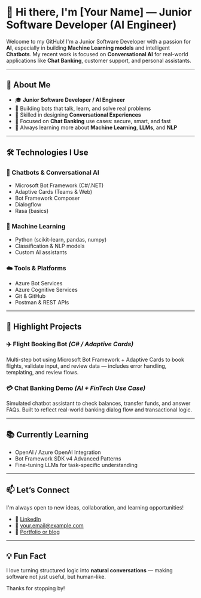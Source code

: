 # 👋 Hi there, I'm [Your Name] — Junior Software Developer (AI Engineer)

Welcome to my GitHub! I'm a Junior Software Developer with a passion for **AI**, especially in building **Machine Learning models** and intelligent **Chatbots**. My recent work is focused on **Conversational AI** for real-world applications like **Chat Banking**, customer support, and personal assistants.

---

## 💼 About Me

- 🎓 **Junior Software Developer / AI Engineer**
- 🤖 Building bots that talk, learn, and solve real problems
- 💬 Skilled in designing **Conversational Experiences**
- 🏦 Focused on **Chat Banking** use cases: secure, smart, and fast
- 🧠 Always learning more about **Machine Learning**, **LLMs**, and **NLP**

---

## 🛠️ Technologies I Use

### 💬 Chatbots & Conversational AI
- Microsoft Bot Framework (C#/.NET)
- Adaptive Cards (Teams & Web)
- Bot Framework Composer
- Dialogflow
- Rasa (basics)

### 🧠 Machine Learning
- Python (scikit-learn, pandas, numpy)
- Classification & NLP models
- Custom AI assistants

### ☁️ Tools & Platforms
- Azure Bot Services
- Azure Cognitive Services
- Git & GitHub
- Postman & REST APIs

---

## 📌 Highlight Projects

### ✈️ Flight Booking Bot *(C# / Adaptive Cards)*
Multi-step bot using Microsoft Bot Framework + Adaptive Cards to book flights, validate input, and review data — includes error handling, templating, and review flows.

### 💳 Chat Banking Demo *(AI + FinTech Use Case)*
Simulated chatbot assistant to check balances, transfer funds, and answer FAQs. Built to reflect real-world banking dialog flow and transactional logic.

---

## 📚 Currently Learning

- OpenAI / Azure OpenAI Integration
- Bot Framework SDK v4 Advanced Patterns
- Fine-tuning LLMs for task-specific understanding

---

## 📫 Let’s Connect

I'm always open to new ideas, collaboration, and learning opportunities!

- 💼 [LinkedIn](https://linkedin.com/in/your-name)
- 💌 your.email@example.com
- 🧠 [Portfolio or blog](https://yourwebsite.com)

---

## 💡 Fun Fact

I love turning structured logic into **natural conversations** — making software not just useful, but human-like.

Thanks for stopping by!

